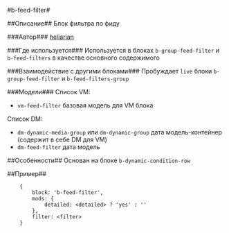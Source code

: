 #b-feed-filter#

##Описание##
Блок фильтра по фиду

###Автор###
[heliarian](https://staff.yandex-team.ru/heliarian)

###Где используется###
Используется в блоках `b-group-feed-filter` и `b-feed-filters` в качестве основного содержимого

###Взаимодействие с другими блоками###
Пробуждает `live` блоки `b-group-feed-filter` и `b-feed-filters-group`

###Модели###
Список VM:

 - `vm-feed-filter` базовая модель для VM блока

Список DM:

 - `dm-dynamic-media-group` или `dm-dynamic-group` дата модель-контейнер (содержит в себе DM для VM)
 - `dm-feed-filter` дата модель

##Особенности##
Основан на блоке `b-dynamic-condition-row`

##Пример##

```
    {
        block: 'b-feed-filter',
        mods: {
            detailed: <detailed> ? 'yes' : ''
        },
        filter: <filter>
    }
```
